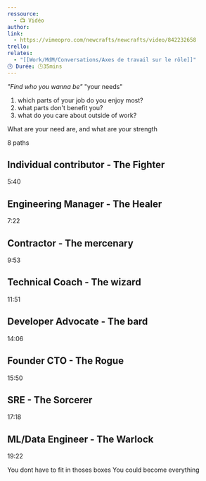 ```yaml
---
ressource:
  - 📺 Vidéo
author: 
link:
  - https://vimeopro.com/newcrafts/newcrafts/video/842232658
trello: 
relates:
  - "[[Work/MdM/Conversations/Axes de travail sur le rôle]]"
🕓 Durée: 🕓35mins
---
```

*"Find who you wanna be"*
"your needs"

1. which parts of your job do you enjoy most?  
2. what parts don't benefit you?  
3. what do you care about outside of work?

What are your need are, and what are your strength

8 paths
## Individual contributor - The Fighter
5:40
## Engineering Manager - The Healer
7:22
## Contractor - The mercenary
9:53
## Technical Coach - The wizard
11:51
## Developer Advocate - The bard
14:06
## Founder CTO - The Rogue
15:50
## SRE - The Sorcerer
17:18
## ML/Data Engineer - The Warlock
19:22

You dont have to fit in thoses boxes
You could become everything